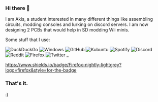 ### Hi there 👋

I am Akis, a student interested in many different things like assembling circuits, modding consoles and lurking on discord servers. I am now designing 2 PCBs that would help in SD modding Wii minis. 

Some stuff that I use:

![DuckDuckGo](https://img.shields.io/badge/DuckDuckGo--lightgrey?style=for-the-badge&logo=duckduckgo)
![Windows](https://img.shields.io/badge/Windows%2010-20H2-lightgrey?style=for-the-badge&logo=Windows)
![GitHub](https://img.shields.io/badge/GitHub-akisblack-lightgrey?style=for-the-badge&logo=Github)
![Kubuntu](https://img.shields.io/badge/Kubuntu-20.10-lightgrey?style=for-the-badge&logo=Ubuntu)
![Spotify](https://img.shields.io/badge/Spotify-akisblack-lightgrey?style=for-the-badge&logo=spotify)
![Discord](https://img.shields.io/badge/Discord-akisblack%202545-lightgrey?style=for-the-badge&logo=Discord)
![Reddit](https://img.shields.io/badge/Reddit-akisblack-lightgrey?style=for-the-badge&logo=Reddit)
![Firefox](https://www.shields.io/badge/Firefox-nightly-lightgrey?logo=firefox&style=for-the-badge)
![Twitter](https://img.shields.io/badge/Twitter-@akisblack_-lightgrey?style=for-the-badge&logo=Twitter) _


https://www.shields.io/badge/Firefox-nightly-lightgrey?logo=firefox&style=for-the-badge
### That's it. 

 :)





